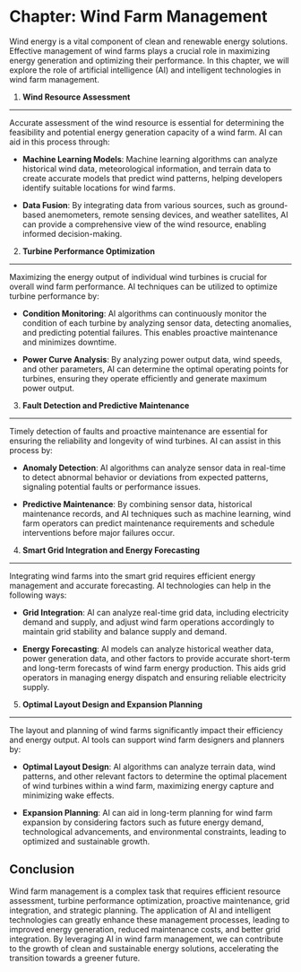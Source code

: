 Chapter: Wind Farm Management
=============================

Wind energy is a vital component of clean and renewable energy solutions. Effective management of wind farms plays a crucial role in maximizing energy generation and optimizing their performance. In this chapter, we will explore the role of artificial intelligence (AI) and intelligent technologies in wind farm management.

1. **Wind Resource Assessment**
-------------------------------

Accurate assessment of the wind resource is essential for determining the feasibility and potential energy generation capacity of a wind farm. AI can aid in this process through:

* **Machine Learning Models**: Machine learning algorithms can analyze historical wind data, meteorological information, and terrain data to create accurate models that predict wind patterns, helping developers identify suitable locations for wind farms.

* **Data Fusion**: By integrating data from various sources, such as ground-based anemometers, remote sensing devices, and weather satellites, AI can provide a comprehensive view of the wind resource, enabling informed decision-making.

2. **Turbine Performance Optimization**
---------------------------------------

Maximizing the energy output of individual wind turbines is crucial for overall wind farm performance. AI techniques can be utilized to optimize turbine performance by:

* **Condition Monitoring**: AI algorithms can continuously monitor the condition of each turbine by analyzing sensor data, detecting anomalies, and predicting potential failures. This enables proactive maintenance and minimizes downtime.

* **Power Curve Analysis**: By analyzing power output data, wind speeds, and other parameters, AI can determine the optimal operating points for turbines, ensuring they operate efficiently and generate maximum power output.

3. **Fault Detection and Predictive Maintenance**
-------------------------------------------------

Timely detection of faults and proactive maintenance are essential for ensuring the reliability and longevity of wind turbines. AI can assist in this process by:

* **Anomaly Detection**: AI algorithms can analyze sensor data in real-time to detect abnormal behavior or deviations from expected patterns, signaling potential faults or performance issues.

* **Predictive Maintenance**: By combining sensor data, historical maintenance records, and AI techniques such as machine learning, wind farm operators can predict maintenance requirements and schedule interventions before major failures occur.

4. **Smart Grid Integration and Energy Forecasting**
----------------------------------------------------

Integrating wind farms into the smart grid requires efficient energy management and accurate forecasting. AI technologies can help in the following ways:

* **Grid Integration**: AI can analyze real-time grid data, including electricity demand and supply, and adjust wind farm operations accordingly to maintain grid stability and balance supply and demand.

* **Energy Forecasting**: AI models can analyze historical weather data, power generation data, and other factors to provide accurate short-term and long-term forecasts of wind farm energy production. This aids grid operators in managing energy dispatch and ensuring reliable electricity supply.

5. **Optimal Layout Design and Expansion Planning**
---------------------------------------------------

The layout and planning of wind farms significantly impact their efficiency and energy output. AI tools can support wind farm designers and planners by:

* **Optimal Layout Design**: AI algorithms can analyze terrain data, wind patterns, and other relevant factors to determine the optimal placement of wind turbines within a wind farm, maximizing energy capture and minimizing wake effects.

* **Expansion Planning**: AI can aid in long-term planning for wind farm expansion by considering factors such as future energy demand, technological advancements, and environmental constraints, leading to optimized and sustainable growth.

Conclusion
----------

Wind farm management is a complex task that requires efficient resource assessment, turbine performance optimization, proactive maintenance, grid integration, and strategic planning. The application of AI and intelligent technologies can greatly enhance these management processes, leading to improved energy generation, reduced maintenance costs, and better grid integration. By leveraging AI in wind farm management, we can contribute to the growth of clean and sustainable energy solutions, accelerating the transition towards a greener future.
